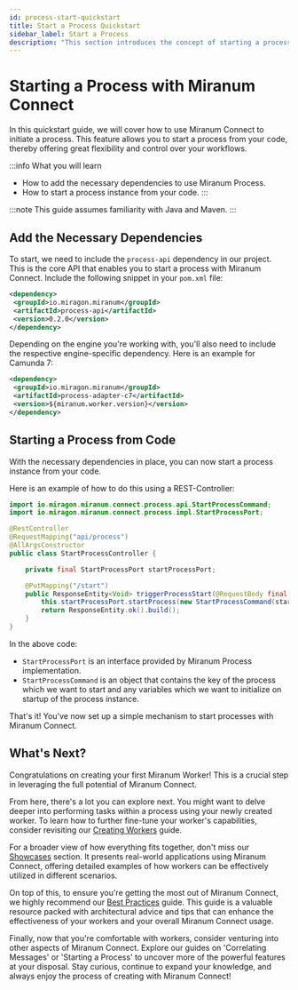 ```yaml
---
id: process-start-quickstart
title: Start a Process Quickstart
sidebar_label: Start a Process
description: "This section introduces the concept of starting a process using the Miranum Connect API."
---
```


# Starting a Process with Miranum Connect

In this quickstart guide, we will cover how to use Miranum Connect to initiate a process. This feature allows you to start a process from your code, thereby offering great flexibility and control over your workflows.

:::info What you will learn
- How to add the necessary dependencies to use Miranum Process.
- How to start a process instance from your code.
:::

:::note
This guide assumes familiarity with Java and Maven.
:::

## Add the Necessary Dependencies

To start, we need to include the `process-api` dependency in our project. This is the core API that enables you to start a process with Miranum Connect. Include the following snippet in your `pom.xml` file:

```xml
<dependency>
 <groupId>io.miragon.miranum</groupId>
 <artifactId>process-api</artifactId>
 <version>0.2.0</version>
</dependency>
```

Depending on the engine you're working with, you'll also need to include the respective engine-specific dependency. Here is an example for Camunda 7:

```xml
<dependency>
 <groupId>io.miragon.miranum</groupId>
 <artifactId>process-adapter-c7</artifactId>
 <version>${miranum.worker.version}</version>
</dependency>
```

## Starting a Process from Code

With the necessary dependencies in place, you can now start a process instance from your code.

Here is an example of how to do this using a REST-Controller:

```java
import io.miragon.miranum.connect.process.api.StartProcessCommand;
import io.miragon.miranum.connect.process.impl.StartProcessPort;

@RestController
@RequestMapping("api/process")
@AllArgsConstructor
public class StartProcessController {

    private final StartProcessPort startProcessPort;

    @PutMapping("/start")
    public ResponseEntity<Void> triggerProcessStart(@RequestBody final StartProcessRequestDto startProcessRequestDto) {
        this.startProcessPort.startProcess(new StartProcessCommand(startProcessRequestDto.getProcessKey(), startProcessRequestDto.getVariables()));
        return ResponseEntity.ok().build();
    }
}
```

In the above code:

- `StartProcessPort` is an interface provided by Miranum Process implementation.
- `StartProcessCommand` is an object that contains the key of the process which we want to start and any variables which we want to initialize on startup of the process instance.

That's it! You've now set up a simple mechanism to start processes with Miranum Connect.

## What's Next?

Congratulations on creating your first Miranum Worker! This is a crucial step in leveraging the full potential of
Miranum Connect.

From here, there's a lot you can explore next. You might want to delve deeper into performing tasks within a process
using your newly created worker. To learn how to further fine-tune your worker's capabilities, consider revisiting
our [Creating Workers](./worker-quickstart) guide.

For a broader view of how everything fits together, don't miss our [Showcases](../../showcases/showcases-overview) section.
It presents real-world applications using Miranum Connect, offering detailed examples of how workers can be effectively
utilized in different scenarios.

On top of this, to ensure you're getting the most out of Miranum Connect, we highly recommend our 
[Best Practices](../../best-practices/best-practices-overview) guide. This guide is a valuable resource packed with architectural advice and
tips that can enhance the effectiveness of your workers and your overall Miranum Connect usage.

Finally, now that you're comfortable with workers, consider venturing into other aspects of Miranum Connect. 
Explore our guides on 'Correlating Messages' or 'Starting a Process' to uncover more of the powerful features at
your disposal.
Stay curious, continue to expand your knowledge, and always enjoy the process of creating with Miranum Connect!